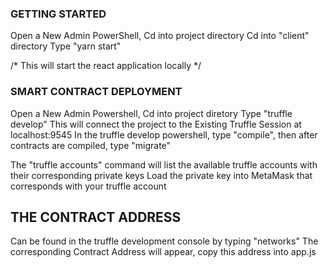 ### GETTING STARTED 
Open a New Admin PowerShell, Cd into project directory 
Cd into "client" directory 
Type "yarn start" 

/* This will start the react application locally */ 

### SMART CONTRACT DEPLOYMENT 

Open a New Admin Powershell, Cd into project diretory 
Type "truffle develop" 
This will connect the project to the Existing Truffle Session at localhost:9545 
In the truffle develop powershell, type "compile", then after contracts are compiled, type "migrate"

The "truffle accounts" command will list the available truffle accounts with their corresponding private keys 
Load the private key into MetaMask that corresponds with your truffle account 

## THE CONTRACT ADDRESS
Can be found in the truffle development console by typing "networks"
The corresponding Contract Address will appear, copy this address into app.js